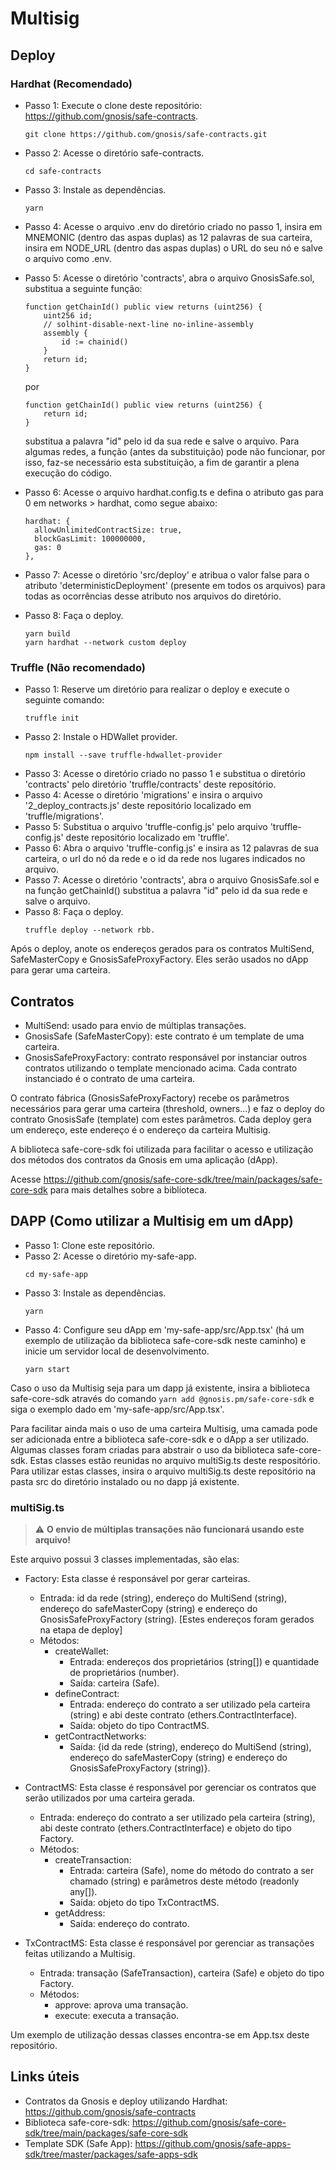 # Multisig

## Deploy

### Hardhat (Recomendado)

* Passo 1: Execute o clone deste repositório: https://github.com/gnosis/safe-contracts.
    ``` 
    git clone https://github.com/gnosis/safe-contracts.git 
    ```
* Passo 2: Acesse o diretório safe-contracts.
    ```
    cd safe-contracts
    ```
* Passo 3: Instale as dependências.
    ``` 
    yarn
    ```
* Passo 4: Acesse o arquivo .env do diretório criado no passo 1, insira em MNEMONIC (dentro das aspas duplas) as 12 palavras de sua carteira, insira em NODE_URL (dentro das aspas duplas) o URL do seu nó e salve o arquivo como .env.
* Passo 5: Acesse o diretório 'contracts', abra o arquivo GnosisSafe.sol, substitua a seguinte função: 
    ```
    function getChainId() public view returns (uint256) {
        uint256 id;
        // solhint-disable-next-line no-inline-assembly
        assembly {
            id := chainid()
        }
        return id;
    }
    ``` 
    por
    
    ```
    function getChainId() public view returns (uint256) {
        return id;
    }
    ```
    substitua a palavra "id" pelo id da sua rede e salve o arquivo. Para algumas redes, a função (antes da substituição) pode não funcionar, por isso, faz-se necessário esta substituição, a fim de garantir a plena execução do código.
* Passo 6: Acesse o arquivo hardhat.config.ts e defina o atributo gas para 0 em networks > hardhat, como segue abaixo:
    ```
    hardhat: {
      allowUnlimitedContractSize: true,
      blockGasLimit: 100000000,
      gas: 0
    },
    ```
* Passo 7: Acesse o diretório 'src/deploy' e atribua o valor false para o atributo 'deterministicDeployment' (presente em todos os arquivos) para todas as ocorrências desse atributo nos arquivos do diretório.
* Passo 8: Faça o deploy.
    ```
    yarn build
    yarn hardhat --network custom deploy
    ```

### Truffle (Não recomendado)

* Passo 1: Reserve um diretório para realizar o deploy e execute o seguinte comando:
    ```
    truffle init
    ```
* Passo 2: Instale o HDWallet provider.
    ```
    npm install --save truffle-hdwallet-provider
    ```
* Passo 3: Acesse o diretório criado no passo 1 e substitua o diretório 'contracts' pelo diretório 'truffle/contracts' deste repositório.
* Passo 4: Acesse o diretório 'migrations' e insira o arquivo '2_deploy_contracts.js' deste repositório localizado em 'truffle/migrations'.
* Passo 5: Substitua o arquivo 'truffle-config.js' pelo arquivo 'truffle-config.js' deste repositório localizado em 'truffle'.
* Passo 6: Abra o arquivo 'truffle-config.js' e insira as 12 palavras de sua carteira, o url do nó da rede e o id da rede nos lugares indicados no arquivo.
* Passo 7: Acesse o diretório 'contracts', abra o arquivo GnosisSafe.sol e na função getChainId() substitua a palavra "id" pelo id da sua rede e salve o arquivo.
* Passo 8: Faça o deploy.
    ```
    truffle deploy --network rbb.
    ```

Após o deploy, anote os endereços gerados para os contratos MultiSend, SafeMasterCopy e GnosisSafeProxyFactory. Eles serão usados no dApp para gerar uma carteira.

## Contratos

* MultiSend: usado para envio de múltiplas transações.
* GnosisSafe (SafeMasterCopy): este contrato é um template de uma carteira.
* GnosisSafeProxyFactory: contrato responsável por instanciar outros contratos utilizando o template mencionado acima. Cada contrato instanciado é o contrato de uma carteira.

O contrato fábrica (GnosisSafeProxyFactory) recebe os parâmetros necessários para gerar uma carteira (threshold, owners...) e faz o deploy do contrato GnosisSafe (template) com estes parâmetros. Cada deploy gera um endereço, este endereço é o endereço da carteira Multisig.

A biblioteca safe-core-sdk foi utilizada para facilitar o acesso e utilização dos métodos dos contratos da Gnosis em uma aplicação (dApp).

Acesse https://github.com/gnosis/safe-core-sdk/tree/main/packages/safe-core-sdk para mais detalhes sobre a biblioteca.

## DAPP (Como utilizar a Multisig em um dApp)

* Passo 1: Clone este repositório.
* Passo 2: Acesse o diretório my-safe-app.
    ```
    cd my-safe-app
    ```
* Passo 3: Instale as dependências.
    ```
    yarn
    ```
* Passo 4: Configure seu dApp em 'my-safe-app/src/App.tsx' (há um exemplo de utilização da biblioteca safe-core-sdk neste caminho) e inicie um servidor local de desenvolvimento.
    ```
    yarn start
    ```

Caso o uso da Multisig seja para um dapp já existente, insira a biblioteca safe-core-sdk através do comando ```yarn add @gnosis.pm/safe-core-sdk``` e siga o exemplo dado em 'my-safe-app/src/App.tsx'.

Para facilitar ainda mais o uso de uma carteira Multisig, uma camada pode ser adicionada entre a biblioteca safe-core-sdk e o dApp a ser utilizado. Algumas classes foram criadas para abstrair o uso da biblioteca safe-core-sdk. Estas classes estão reunidas no arquivo multiSig.ts deste respositório. Para utilizar estas classes, insira o arquivo multiSig.ts deste repositório na pasta src do diretório instalado ou no dapp já existente.

### multiSig.ts

> :warning: **O envio de múltiplas transações não funcionará usando este arquivo!**

Este arquivo possui 3 classes implementadas, são elas:
* Factory: Esta classe é responsável por gerar carteiras.
    * Entrada: id da rede (string), endereço do MultiSend (string), endereço do safeMasterCopy (string) e endereço do GnosisSafeProxyFactory (string). [Estes endereços foram gerados na etapa de deploy]
    * Métodos:
        * createWallet:
            * Entrada: endereços dos proprietários (string[]) e quantidade de proprietários (number).
            * Saída: carteira (Safe).
        * defineContract:
            * Entrada: endereço do contrato a ser utilizado pela carteira (string) e abi deste contrato (ethers.ContractInterface).
            * Saída: objeto do tipo ContractMS.
        * getContractNetworks:
            * Saída: {id da rede (string), endereço do MultiSend (string), endereço do safeMasterCopy (string) e endereço do GnosisSafeProxyFactory (string)}.

* ContractMS: Esta classe é responsável por gerenciar os contratos que serão utilizados por uma carteira gerada.
    * Entrada: endereço do contrato a ser utilizado pela carteira (string), abi deste contrato (ethers.ContractInterface) e objeto do tipo Factory.
    * Métodos:
        * createTransaction:
            * Entrada: carteira (Safe), nome do método do contrato a ser chamado (string) e parâmetros deste método (readonly any[]).
            * Saída: objeto do tipo TxContractMS.
        * getAddress:
            * Saída: endereço do contrato.

* TxContractMS: Esta classe é responsável por gerenciar as transações feitas utilizando a Multisig. 
    * Entrada: transação (SafeTransaction), carteira (Safe) e objeto do tipo Factory.
    * Métodos:
        * approve: aprova uma transação.
        * execute: executa a transação.

Um exemplo de utilização dessas classes encontra-se em App.tsx deste repositório.

## Links úteis

* Contratos da Gnosis e deploy utilizando Hardhat: https://github.com/gnosis/safe-contracts
* Biblioteca safe-core-sdk: https://github.com/gnosis/safe-core-sdk/tree/main/packages/safe-core-sdk 
* Template SDK (Safe App): https://github.com/gnosis/safe-apps-sdk/tree/master/packages/safe-apps-sdk
